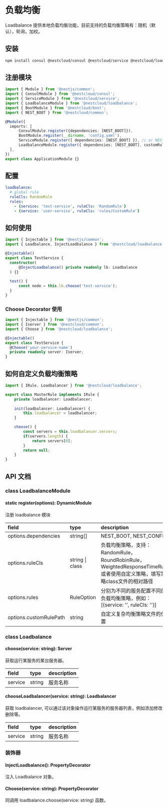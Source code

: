 # 负载均衡

Loadbalance 提供本地负载均衡功能，目前支持的负载均衡策略有：随机（默认），轮询，加权。

## 安装

```bash
npm install consul @nestcloud/consul @nestcloud/service @nestcloud/loadbalance --save
```

## 注册模块

```typescript
import { Module } from '@nestjs/common';
import { ConsulModule } from '@nestcloud/consul';
import { ServiceModule } from '@nestcloud/service';
import { LoadbalanceModule } from '@nestcloud/loadbalance';
import { BootModule } from '@nestcloud/boot';
import { NEST_BOOT } from '@nestcloud/common';

@Module({
  imports: [
      ConsulModule.register({dependencies: [NEST_BOOT]}),
      BootModule.register(__dirname, 'config.yaml'),
      ServiceModule.register({ dependencies: [NEST_BOOT] }), // or NEST_CONFIG
      LoadbalanceModule.register({ dependencies: [NEST_BOOT], customRulePath: __dirname }),
  ],
})
export class ApplicationModule {}
```

## 配置

```yaml
loadbalance:
  # global rule
  ruleCls: RandomRule
  rules:
    - {service: 'test-service', ruleCls: 'RandomRule'}
    - {service: 'user-service', ruleCls: 'rules/CustomRule'}
```

## 如何使用

```typescript
import { Injectable } from '@nestjs/common';
import { Loadbalance, InjectLoadbalance } from '@nestcloud/loadbalance';

@Injectable()
export class TestService {
  constructor(
      @InjectLoadbalance() private readonly lb: Loadbalance
  ) {}
  
  test() {
      const node = this.lb.choose('test-service');
  }
}
```

### Choose Decorator 使用

```typescript
import { Injectable } from '@nestjs/common';
import { Iserver } from '@nestcloud/common';
import { Choose } from '@nestcloud/loadbalance';

@Injectable()
export class TestService {
  @Choose('your-service-name')
  private readonly server: Iserver;
}
```

## 如何自定义负载均衡策略

```typescript
import { IRule, Loadbalancer } from '@nestcloud/loadbalance';

export class MasterRule implements IRule {
    private loadbalancer: Loadbalancer;
    
    init(loadbalancer: Loadbalancer) {
        this.loadbalancer = loadbalancer;
    }

    choose() {
        const servers = this.loadbalancer.servers;
        if(servers.length) {
            return servers[0];
        }
        return null;
    }
}
```

## API 文档

### class LoadbalanceModule

#### static register\(options\): DynamicModule

注册 loadbalance 模块

| field | type | description |
| :--- | :--- | :--- |
| options.dependencies | string\[\] | NEST_BOOT, NEST_CONFIG |
| options.ruleCls | string \| class | 负载均衡策略，支持：RandomRule，RoundRobinRule，WeightedResponseTimeRule 或者使用自定义策略，填写策略class文件的相对路径 |
| options.rules | RuleOption | 分别为不同的服务配置不同的负载均衡策略，例如：\[{service: '', ruleCls: ''}\] |
| options.customRulePath | string | 自定义复杂均衡策略文件的位置 |

### class Loadbalance

#### choose\(service: string\): Server

获取运行某服务的某台服务器。

| field | type | description |
| :--- | :--- | :--- |
| service | string | 服务名称 |

#### chooseLoadbalancer\(service: string\): Loadbalancer

获取 loadbalancer, 可以通过该对象操作运行某服务的服务器列表，例如添加修改删除等。

| field | type | description |
| :--- | :--- | :--- |
| service | string | 服务名称 |

### 装饰器

#### InjectLoadbalance\(\): PropertyDecorator

注入 Loadbalance 对象。

#### Choose\(service: string): PropertyDecorator

同调用 loadbalance.choose(service: string) 函数。

